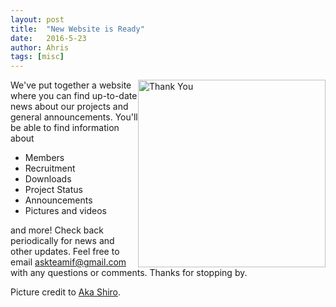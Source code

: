 ```yaml
---
layout: post
title:  "New Website is Ready"
date:   2016-5-23
author: Ahris
tags: [misc]
---
```


<img style="float: right; height: 300px;" src="https://i.imgur.com/RSrpoZG.gif" alt="Thank You">

We've put together a website where you can find up-to-date news about our projects and general announcements. You'll be able to find information about

* Members
* Recruitment
* Downloads
* Project Status
* Announcements
* Pictures and videos

and more! Check back periodically for news and other updates. Feel free to email <askteamif@gmail.com> with any questions or comments. Thanks for stopping by.

Picture credit to <a href="http://aka-shiro.deviantart.com/">Aka Shiro</a>.